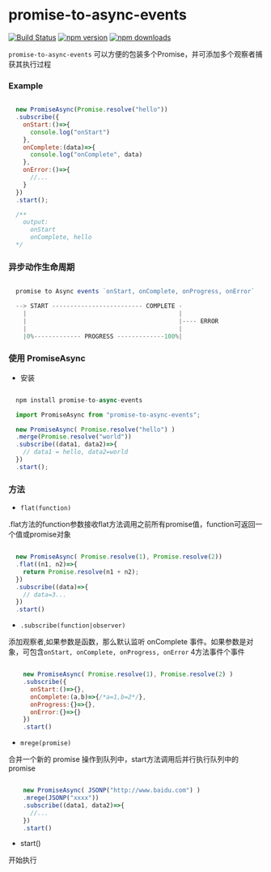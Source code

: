 # promise-to-async-events


[![Build Status](https://travis-ci.org/jun-lu/promise-to-async-events.svg?branch=master)](https://travis-ci.org/jun-lu/promise-to-async-events)
[![npm version](https://badge.fury.io/js/promise-to-async-events.svg)](https://badge.fury.io/js/promise-to-async-events) [![npm downloads](https://img.shields.io/npm/dm/promise-to-async-events.svg?style=flat-square)](https://www.npmjs.com/package/promise-to-async-events)


`promise-to-async-events` 可以方便的包装多个Promise，并可添加多个观察者捕获其执行过程

### Example

````javascript

  new PromiseAsync(Promise.resolve("hello"))
  .subscribe({
    onStart:()=>{
      console.log("onStart")
    },
    onComplete:(data)=>{
      console.log("onComplete", data)
    },
    onError:()=>{
      //...
    }
  })
  .start();

  /**
    output:
      onStart
      onComplete, hello
  */

````


### 异步动作生命周期

````javascript

  promise to Async events `onStart, onComplete, onProgress, onError`

  --> START ------------------------- COMPLETE -
    |                                          |
    |                                          |---- ERROR
    |                                          |
    |0%------------- PROGRESS -------------100%|


````


### 使用 PromiseAsync

* 安装

````javascript

  npm install promise-to-async-events

  import PromiseAsync from "promise-to-async-events";

  new PromiseAsync( Promise.resolve("hello") )
  .merge(Promise.resolve("world"))
  .subscribe((data1, data2)=>{
    // data1 = hello, data2=world
  })
  .start();

````

### 方法

* `flat(function)`

.flat方法的function参数接收flat方法调用之前所有promise值，function可返回一个值或promise对象

````javascript

  new PromiseAsync( Promise.resolve(1), Promise.resolve(2))
  .flat((n1, n2)=>{
    return Promise.resolve(n1 + n2);
  })
  .subscribe((data)=>{
    // data=3...
  })
  .start()

````

*  `.subscribe(function|observer)`

添加观察者,如果参数是函数，那么默认监听 onComplete 事件。如果参数是对象，可包含`onStart, onComplete, onProgress, onError` 4方法事件个事件

````javascript

    new PromiseAsync( Promise.resolve(1), Promise.resolve(2) )
    .subscribe({
      onStart:()=>{},
      onComplete:(a,b)=>{/*a=1,b=2*/},
      onProgress:{}=>{},
      onError:{}=>{}
    })
    .start()

````


*  `mrege(promise)`

合并一个新的 promise 操作到队列中，start方法调用后并行执行队列中的promise

````javascript

    new PromiseAsync( JSONP("http://www.baidu.com") )
    .mrege(JSONP("xxxx"))
    .subscribe((data1, data2)=>{
      //...
    })
    .start()

````


* start()

开始执行

